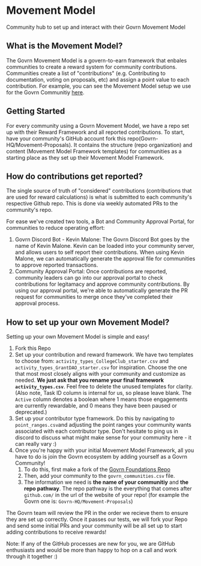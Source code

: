 # Movement Model

Community hub to set up and interact with their Govrn Movement Model

## What is the Movement Model?

The Govrn Movement Model is a govern-to-earn framework that enbales communities to create a reward system for community contributions. Communities create a list of "contributions" (e.g. Contributing to documentation, voting on proposals, etc) and assign a point value to each contribution. For example, you can see the Movement Model setup we use for the Govrn Communitiy [here](https://github.com/Govrn-HQ/foundation/blob/main/Govrn-Movement-Model.csv).

## Getting Started

For every community using a Govrn Movement Model, we have a repo set up with their Reward Framework and all reported contributions. To start, have your community's GitHub account fork this repo(Govrn-HQ/Movement-Proposals). It contains the structure (repo organization) and content (Movement Model Framework templates) for communities as a starting place as they set up their Movement Model Framework.

## How do contributions get reported?

The single source of truth of "considered" contributions (contributions that are used for reward calculations) is what is submitted to each community's respective Github repo. This is done via weekly automated PRs to the community's repo.

For ease we've created two tools, a Bot and Community Approval Portal, for communities to reduce operating effort:

1. Govrn Discord Bot - Kevin Malone: The Govrn Discord Bot goes by the name of Kevin Malone. Kevin can be loaded into your community server, and allows users to self report their contributions. When using Kevin Malone, we can automatically generate the approval file for communities to approve reported transactions.
2. Community Approval Portal: Once contributions are reported, community leaders can go into our approval portal to check contributions for legitamacy and approve community contributions. By using our approval portal, we're able to automatically generate the PR request for communities to merge once they've completed their approval process.

## How to set up your own Movement Model?

Setting up your own Movement Model is simple and easy!

1. Fork this Repo
2. Set up your contribution and reward framework.  We have two templates to choose from: `activity_types_CollegeClub_starter.csv` and `activity_types_GrantDAO_starter.csv` for inspiration.  Choose the one that most most closely aligns with your community and customize as needed. **We just ask that you rename your final framework `activity_types.csv`**.  Feel free to delete the unused templates for clarity. (Also note, Task ID column is internal for us, so please leave blank.  The `Active` column denotes a boolean where 1 means those engagements are currently rewardable, and 0 means they have been paused or deprecated.)
3. Set up your contributor type framework.  Do this by navigating to `point_ranges.csv`and adjusting the point ranges your community wants associated with each contributor type.  Don't hesitate to ping us in discord to discuss what might make sense for your community here - it can really vary :)
4. Once you're happy with your initial Movement Model Framework, all you have to do is join the Govrn ecosystem by adding yourself as a Govrn Community!
   1. To do this, first make a fork of the [Govrn Foundations Repo](https://github.com/Govrn-HQ/foundation/tree/main/communities)
   2. Then, add your community to the `govrn_communities.csv` file.
   3. The information we need is **the name of your communitiy** and **the repo pathway**. The repo pathway is the everything that comes after `github.com/` in the url of the website of your repo! (for example the Govrn one is: `Govrn-HQ/Movement-Proposals`)

The Govrn team will review the PR in the order we recieve them to ensure they are set up correctly.  Once it passes our tests, we will fork your Repo and send some initial PRs and your community will be all set up to start adding contributions to receive rewards!

Note: If any of the GitHub processes are new for you, we are GitHub enthusiasts and would be more than happy to hop on a call and work through it together :)
